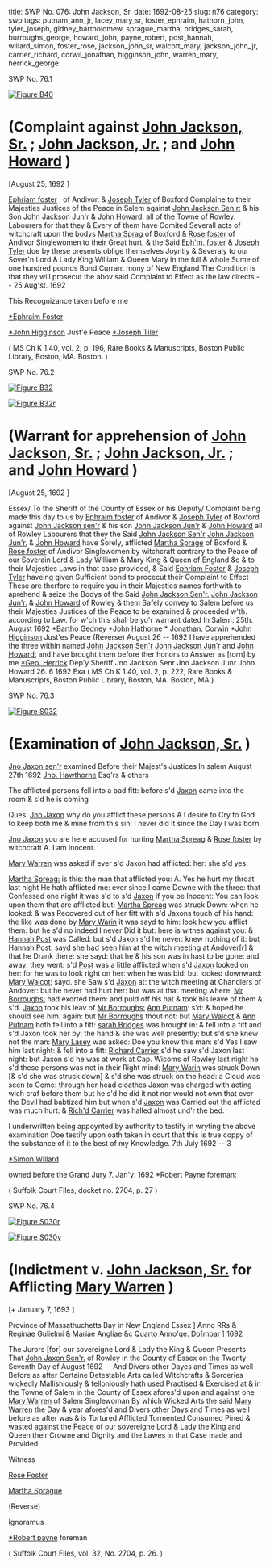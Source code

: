 title: SWP No. 076: John Jackson, Sr.
date: 1692-08-25
slug: n76
category: swp
tags: putnam_ann_jr, lacey_mary_sr, foster_ephraim, hathorn_john, tyler_joseph, gidney_bartholomew, sprague_martha, bridges_sarah, burroughs_george, howard_john, payne_robert, post_hannah, willard_simon, foster_rose, jackson_john_sr, walcott_mary, jackson_john_jr, carrier_richard, corwil_jonathan, higginson_john, warren_mary, herrick_george




<div markdown class="doc" id="n76.1">

<div class="doc_id">SWP No. 76.1</div>



<span markdown class="figure">[![Figure B40](archives/BPL/gifs/B40.gif)](archives/BPL/LARGE/B40.jpg)</span>


# (Complaint against [John Jackson, Sr.](/tag/jackson_john_sr.html) ; [John Jackson, Jr.](/tag/jackson_john_jr.html) ; and [John Howard](/tag/howard_john.html) )

[August 25, 1692 ]

 [Ephriam foster](/tag/foster_ephraim.html) , of Andivor. & [Joseph Tyler](/tag/tyler_joseph.html) of Boxford Complaine to their Majesties Justices of the Peace in Salem against [John Jackson Sen'r:](/tag/jackson_john_sr.html) & his Son [John Jackson Jun'r](/tag/jackson_john_jr.html) & [John Howard.](/tag/howard_john.html) all of the Towne of Rowley. Labourers for that they & Every of them have Comited Severall acts of witchcraft upon the bodys [Martha Sprag](/tag/sprague_martha.html) of Boxford & [Rose foster](/tag/foster_rose.html) of Andivor Singlewomen to their Great hurt, & the Said [Eph'm. foster](/tag/foster_ephraim.html) & [Joseph Tyler](/tag/tyler_joseph.html) doe by these presents oblige themselves Joyntly & Severaly to our Sover'n Lord & Lady King William & Queen Mary in the full & whole Sume of one hundred pounds Bond Currant mony of New England The Condition is that they will prosecut the abov said Complaint to Effect as the law directs -- 25 Aug'st. 1692 

This Recognizance taken before me 

[*Ephraim Foster](/tag/foster_ephraim.html)

[*John Higginson](/tag/higginson_john.html) Just'e Peace [*Joseph Tiler](/tag/tyler_joseph.html)

( MS Ch K 1.40, vol. 2, p. 196, Rare Books & Manuscripts, Boston Public Library, Boston, MA. Boston. )


</div>



<div markdown class="doc" id="n76.2">

<div class="doc_id">SWP No. 76.2</div>



<span markdown class="figure">[![Figure B32](archives/BPL/gifs/B32.gif)](archives/BPL/LARGE/B32.jpg)</span>



<span markdown class="figure">[![Figure B32r](archives/BPL/gifs/B32A.gif)](archives/BPL/LARGE/B32A.jpg)</span>


# (Warrant for apprehension of [John Jackson, Sr.](/tag/jackson_john_sr.html) ; [John Jackson, Jr.](/tag/jackson_john_jr.html) ; and [John Howard](/tag/howard_john.html) )

[August 25, 1692 ]

Essex/ To the Sheriff of the County of Essex or his Deputy/ Complaint being made this day to us by [Ephraim foster](/tag/foster_ephraim.html) of Andivor & [Joseph Tyler](/tag/tyler_joseph.html) of Boxford against [John Jackson sen'r](/tag/jackson_john_sr.html) & his son [John Jackson Jun'r](/tag/jackson_john_jr.html) & [John Howard](/tag/howard_john.html) all of Rowley Labourers that they the Said [John Jackson Sen'r](/tag/jackson_john_sr.html) [John Jackson Jun'r.](/tag/jackson_john_jr.html) & [John Howard](/tag/howard_john.html) have Sorely, afflicted [Martha Sprage](/tag/sprague_martha.html) of Boxford & [Rose foster](/tag/foster_rose.html) of Andivor Singlewomen by witchcraft contrary to the Peace of our Soverain Lord & Lady William & Mary King & Queen of England &c & to their Majesties Laws in that case provided, & Said [Ephriam Foster](/tag/foster_ephraim.html) & [Joseph Tyler](/tag/tyler_joseph.html) haveing given Sufficient bond to procecut their Complaint to Effect These are therfore to require you in their Majesties names forthwith to aprehend & seize the Bodys of the Said [John Jackson Sen'r.](/tag/jackson_john_sr.html) [John Jackson Jun'r.](/tag/jackson_john_jr.html) & [John Howard](/tag/howard_john.html) of Rowley & them Safely convey to Salem before us their Majesties Justices of the Peace to be examined & proceeded w'th. according to Law. for w'ch this shall be yo'r warrant dated In Salem:
25th. August 1692  [*Bartho Gedney](/tag/gidney_bartholomew.html) [*John Hathorne](/tag/hathorn_john.html) * [Jonathan. Corwin](/tag/corwil_jonathan.html) [*John Higginson](/tag/higginson_john.html) Just'es Peace  (Reverse) August 26 -- 1692 I have apprehended the three within named [John Jackson Sen'r](/tag/jackson_john_sr.html) [John Jackson Jun'r](/tag/jackson_john_jr.html) and [John Howard:](/tag/howard_john.html) and have brought them before ther honors to Answer as [torn] by me [*Geo. Herrick](/tag/herrick_george.html) Dep'y Sheriff Jno Jackson Senr Jno Jackson Junr John Howard 26. 6 1692 Exa  ( MS Ch K 1.40, vol. 2, p. 222, Rare Books & Manuscripts, Boston Public Library, Boston, MA. Boston, MA.)

</div>



<div markdown class="doc" id="n76.3">

<div class="doc_id">SWP No. 76.3</div>



<span markdown class="figure">[![Figure S032](archives/Suffolk/small/S032.jpg)](archives/Suffolk/large/S032.jpg)</span>


# (Examination of [John Jackson, Sr.](/tag/jackson_john_sr.html) )

 [Jno Jaxon sen'r](/tag/jackson_john_sr.html) examined Before their Majest's Justices In salem August 27th 1692  [Jno. Hawthorne](/tag/hathorn_john.html) Esq'rs & others

The afflicted persons fell into a bad fitt: before s'd [Jaxon](/tag/jackson_john_sr.html) came into the room & s'd he is coming

Ques. [Jno Jaxon](/tag/jackson_john_sr.html) why do you afflict these persons A I desire to Cry to God to keep both me & mine from this sin: I never did it since the Day I was born.

[Jno Jaxon](/tag/jackson_john_sr.html) you are here accused for hurting [Martha Spreag](/tag/sprague_martha.html) & [Rose foster](/tag/foster_rose.html) by witchcraft A. I am inocent.

[Mary Warren](/tag/warren_mary.html) was asked if ever s'd Jaxon had afflicted: her: she s'd yes.

[Martha Spreag:](/tag/sprague_martha.html) is this: the man that afflicted you: A. Yes he hurt my throat last night He hath afflicted me: ever since I came Downe with the three: that Confessed one night it was s'd to s'd [Jaxon](/tag/jackson_john_sr.html) if you be  Inocent: You can look upon them that are afflicted but: [Martha Spreag](/tag/sprague_martha.html) was struck Down: when he looked: & was Recovered out of her fitt with s'd Jaxons touch of his hand: the like was done by [Mary Warin](/tag/warren_mary.html) it was sayd to him: look how you afflict them: but he s'd no indeed I never Did it but: here is witnes against you: & [Hannah Post](/tag/post_hannah.html) was Called: but s'd Jaxon s'd he never: knew nothing of it: but [Hannah Post:](/tag/post_hannah.html) sayd she had seen him at the witch meeting at Andover[r] & that he Drank there: she sayd: that he & his son was in hast to be gone: and away: they went: s'd [Post](/tag/post_hannah.html) was a little afflicted when s'd [Jaxon](/tag/jackson_john_sr.html) looked on her: for he was to look right on her: when he was bid: but looked downward: [Mary Walcot:](/tag/walcott_mary.html) sayd. she Saw s'd [Jaxon](/tag/jackson_john_sr.html) at: the witch meeting at Chandlers of Andover: but he never had hurt her: but was at that meeting where: [Mr Borroughs:](/tag/burroughs_george.html) had exorted them: and puld off his hat & took his leave of them & s'd. [Jaxon](/tag/jackson_john_sr.html) took his leav of [Mr Borroughs:](/tag/burroughs_george.html) [Ann Putnam](/tag/putnam_ann_jr.html): s'd: & hoped he should see him. again: but [Mr Borroughs](/tag/burroughs_george.html) thout not: but [Mary Walcot](/tag/walcott_mary.html) & [Ann Putnam](/tag/putnam_ann_jr.html) both fell into a fitt: [sarah Bridges](/tag/bridges_sarah.html) was brought in: & fell into a fitt and s'd Jaxon took her by: the hand & she was well presently: but s'd she knew not the man: [Mary Lasey](/tag/lacey_mary_sr.html) was asked: Doe you know this man: s'd Yes I saw him last night: & fell into a fitt: [Richard Carrier](/tag/carrier_richard.html) s'd he saw s'd Jaxon last night: but Jaxon s'd he was at work at Cap. Wicoms of Rowley last night he s'd these persons was not in their Right mind: [Mary Warin](/tag/warren_mary.html) was struck Down [& s'd she was struck down] & s'd she was struck on the head: a Cloud was seen to Come: through her head cloathes Jaxon was charged with acting wich craf before them but he s'd he did it not nor would not own that ever the Devil had babtized him but when s'd [Jaxon](/tag/jackson_john_sr.html) was Carried out the afflicted was much hurt: & [Rich'd Carrier](/tag/carrier_richard.html) was halled almost und'r the bed.

I underwritten being appoynted by authority to testify in wryting the above examination Doe testify upon oath taken in court that this is true coppy of the substance of it to the best of my Knowledge. 7th July 1692 -- 3

[*Simon Willard](/tag/willard_simon.html)

owned before the Grand Jury 7. Jan'y: 1692 *Robert Payne foreman:

( Suffolk Court Files, docket no. 2704, p. 27 )


</div>



<div markdown class="doc" id="n76.4">

<div class="doc_id">SWP No. 76.4</div>



<span markdown class="figure">[![Figure S030r](archives/Suffolk/small/S030A.jpg)](archives/Suffolk/large/S030A.jpg)</span>



<span markdown class="figure">[![Figure S030v](archives/Suffolk/small/S030B.jpg)](archives/Suffolk/large/S030B.jpg)</span>


# (Indictment v. [John Jackson, Sr.](/tag/jackson_john_sr.html) for Afflicting [Mary Warren](/tag/warren_mary.html) )

[+ January 7, 1693 ]

Province of Massathuchetts Bay in New England Essex ] Anno RRs & Reginae Gulielmi & Mariae Angliae &c Quarto Anno'qe. Do[mbar ] 1692

The Jurors [for] our sovereigne Lord & Lady the King & Queen Presents That [John Jaxon Sen'r.](/tag/jackson_john_sr.html) of Rowley in the County of Essex on the Twenty Seventh Day of August 1692 -- And Divers other Dayes and Times as well Before as after Certaine Detestable Arts called Witchcrafts & Sorceries wickedly Mallishiously & felloniously hath used Practised & Exercised at & in the Towne of Salem in the County of Essex afores'd upon and against one [Mary Warren](/tag/warren_mary.html) of Salem Singlewoman By which Wicked Arts the said [Mary Warren](/tag/warren_mary.html) the Day & year afores'd and Divers other Days and Times as well before as after was & is Tortured Afflicted Tormented Consumed Pined & wasted against the Peace of our sovereigne Lord & Lady the King and Queen their Crowne and Dignity and the Lawes in that Case made and Provided.

Witness 

[Rose Foster](/tag/foster_rose.html)

[Martha Sprague](/tag/sprague_martha.html)

(Reverse) 

Ignoramus 

[*Robert payne](/tag/payne_robert.html) foreman

( Suffolk Court Files, vol. 32, No. 2704, p. 26. )


</div>

